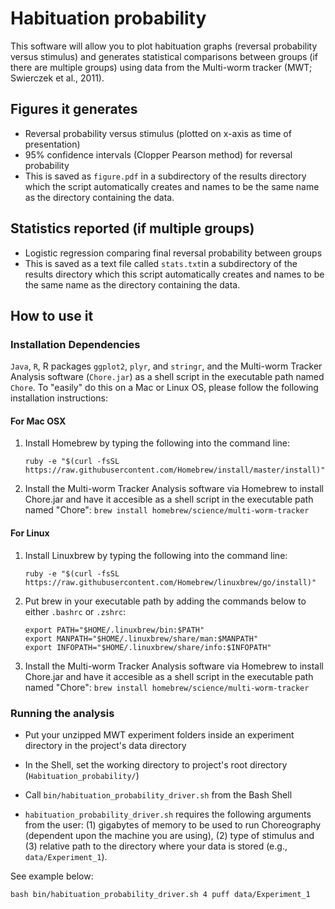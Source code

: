 # Habituation probability

This software will allow you to plot habituation graphs (reversal probability versus 
stimulus) and generates statistical comparisons between groups (if there are multiple 
groups) using data from the Multi-worm tracker (MWT; Swierczek et al., 2011). 


## Figures it generates
* Reversal probability versus stimulus (plotted on x-axis as time of presentation)
* 95% confidence intervals (Clopper Pearson method) for reversal probability
* This is saved as `figure.pdf` in a subdirectory of the results directory which the 
script automatically creates and names to be the same name as the directory containing
the data.

## Statistics reported (if multiple groups)
* Logistic regression comparing final reversal probability between groups
* This is saved as a text file called `stats.txt`in a subdirectory of the results 
directory which this script automatically creates and names to be the same name as the 
directory containing the data.


## How to use it

### Installation Dependencies

`Java`, `R`, R packages `ggplot2`, `plyr`, and `stringr`, and the Multi-worm Tracker 
Analysis software (`Chore.jar`) as a shell script in the executable path named `Chore`. 
To "easily" do this on a Mac or Linux OS, please follow the following installation 
instructions:

#### For Mac OSX
1. Install Homebrew by typing the following into the command line:

	`ruby -e "$(curl -fsSL https://raw.githubusercontent.com/Homebrew/install/master/install)"`
	
	
2. Install the Multi-worm Tracker Analysis software via Homebrew to install Chore.jar and
have it accesible as a shell script in the executable path named "Chore":
	`brew install homebrew/science/multi-worm-tracker`


#### For Linux
1. Install Linuxbrew by typing the following into the command line:

	`ruby -e "$(curl -fsSL https://raw.githubusercontent.com/Homebrew/linuxbrew/go/install)"`


2. Put brew in your executable path by adding the commands below to either `.bashrc` or 
`.zshrc`: 
	~~~
	export PATH="$HOME/.linuxbrew/bin:$PATH"
	export MANPATH="$HOME/.linuxbrew/share/man:$MANPATH"
	export INFOPATH="$HOME/.linuxbrew/share/info:$INFOPATH"
	~~~

3. Install the Multi-worm Tracker Analysis software via Homebrew to install Chore.jar and
	have it accesible as a shell script in the executable path named "Chore":
	`brew install homebrew/science/multi-worm-tracker`


### Running the analysis

* Put your unzipped MWT experiment folders inside an experiment directory in the project's 
data directory

* In the Shell, set the working directory to project's root directory 
(`Habituation_probability/`)

* Call `bin/habituation_probability_driver.sh` from the Bash Shell

* `habituation_probability_driver.sh` requires the following arguments from the user: 
(1) gigabytes of memory to be used to run Choreography (dependent upon the machine you are 
using), (2) type of stimulus and (3) relative path to the directory where your data is 
stored (e.g., `data/Experiment_1`).

 
See example below:

~~~
bash bin/habituation_probability_driver.sh 4 puff data/Experiment_1
~~~
